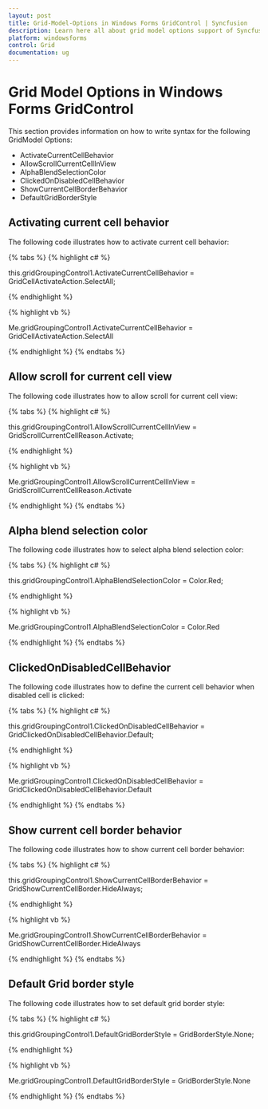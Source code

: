 ```yaml
---
layout: post
title: Grid-Model-Options in Windows Forms GridControl | Syncfusion
description: Learn here all about grid model options support of Syncfusion Windows Forms GridControl control and more.
platform: windowsforms
control: Grid
documentation: ug
---
```


# Grid Model Options in Windows Forms GridControl

This section provides information on how to write syntax for the following GridModel Options:

* ActivateCurrentCellBehavior
* AllowScrollCurrentCellInView
* AlphaBlendSelectionColor
* ClickedOnDisabledCellBehavior
* ShowCurrentCellBorderBehavior
* DefaultGridBorderStyle

## Activating current cell behavior

The following code illustrates how to activate current cell behavior:

{% tabs %}
{% highlight c# %}

this.gridGroupingControl1.ActivateCurrentCellBehavior = GridCellActivateAction.SelectAll;

{% endhighlight %}

{% highlight vb %}

Me.gridGroupingControl1.ActivateCurrentCellBehavior = GridCellActivateAction.SelectAll

{% endhighlight %}
{% endtabs %}

## Allow scroll for current cell view

The following code illustrates how to allow scroll for current cell view:

{% tabs %}
{% highlight c# %}

this.gridGroupingControl1.AllowScrollCurrentCellInView = GridScrollCurrentCellReason.Activate;

{% endhighlight %}

{% highlight vb %}

Me.gridGroupingControl1.AllowScrollCurrentCellInView = GridScrollCurrentCellReason.Activate

{% endhighlight %}
{% endtabs %}

## Alpha blend selection color

The following code illustrates how to select alpha blend selection color: 

{% tabs %}
{% highlight c# %}

this.gridGroupingControl1.AlphaBlendSelectionColor = Color.Red;

{% endhighlight %}

{% highlight vb %}

Me.gridGroupingControl1.AlphaBlendSelectionColor = Color.Red

{% endhighlight %}
{% endtabs %}

## ClickedOnDisabledCellBehavior

The following code illustrates how to define the current cell behavior when disabled cell is clicked: 

{% tabs %}
{% highlight c# %}

this.gridGroupingControl1.ClickedOnDisabledCellBehavior = GridClickedOnDisabledCellBehavior.Default;

{% endhighlight %}

{% highlight vb %}

Me.gridGroupingControl1.ClickedOnDisabledCellBehavior = GridClickedOnDisabledCellBehavior.Default

{% endhighlight %}
{% endtabs %}

## Show current cell border behavior

The following code illustrates how to show current cell border behavior: 

{% tabs %}
{% highlight c# %}

this.gridGroupingControl1.ShowCurrentCellBorderBehavior = GridShowCurrentCellBorder.HideAlways;

{% endhighlight %}

{% highlight vb %}

Me.gridGroupingControl1.ShowCurrentCellBorderBehavior = GridShowCurrentCellBorder.HideAlways

{% endhighlight %}
{% endtabs %}

## Default Grid border style

The following code illustrates how to set default grid border style: 

{% tabs %}
{% highlight c# %}

this.gridGroupingControl1.DefaultGridBorderStyle = GridBorderStyle.None;

{% endhighlight %}

{% highlight vb %}

Me.gridGroupingControl1.DefaultGridBorderStyle = GridBorderStyle.None

{% endhighlight %}
{% endtabs %}

